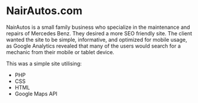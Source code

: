 # NairAutos.com

NairAutos is a small family business who specialize in the maintenance and repairs of Mercedes Benz. They desired a more SEO friendly site. The client wanted the site to be simple, informative, and optimized for mobile usage, as Google Analytics revealed that many of the users would search for a mechanic from their mobile or tablet device.

This was a simple site utilising:

* PHP
* CSS
* HTML
* Google Maps API

